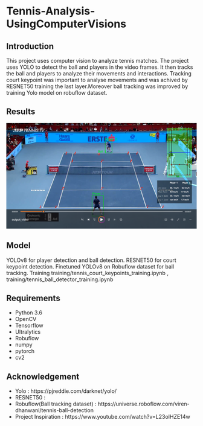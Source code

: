 # Tennis-Analysis-UsingComputerVisions

## Introduction
This project uses computer vision to analyze tennis matches. The project uses YOLO to detect the ball and players in the video frames. It then tracks the ball and players to analyze their movements and interactions. Tracking court keypoint was important to analyse movements and was achived by RESNET50 training the last layer.Moreover ball tracking was improved by training Yolo model on robuflow dataset.

## Results
![Screenshot](Screenshot.png)

## Model
YOLOv8 for player detection and ball detection. RESNET50 for court keypoint detection. Finetuned YOLOv8 on Robuflow dataset for ball tracking.
Training training/tennis_court_keypoints_training.ipynb , training/tennis_ball_detector_training.ipynb

## Requirements
<ul>
    <li>Python 3.6</li>
    <li>OpenCV</li>
    <li>Tensorflow</li>
    <li>Ultralytics</li>
    <li>Robuflow</li>
    <li>numpy</li>
    <li>pytorch</li>
    <li>cv2</li>
</ul>

## Acknowledgement
<ul>
    <li>Yolo : https://pjreddie.com/darknet/yolo/</li>
    <li>RESNET50 : </li>
    <li>Robuflow(Ball tracking dataset) : https://universe.roboflow.com/viren-dhanwani/tennis-ball-detection</li>
    <li>Project Inspiration : https://www.youtube.com/watch?v=L23oIHZE14w</li>
</ul>

